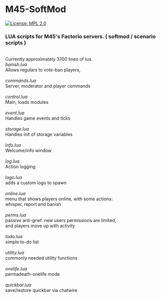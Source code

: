# M45-SoftMod
[![License: MPL 2.0](https://img.shields.io/badge/License-MPL_2.0-brightgreen.svg)](https://opensource.org/licenses/MPL-2.0)
### LUA scripts for M45's Factorio servers. ( softmod / scenario scripts )
<br>Currently approximately 3700 lines of lua.
<br>
*banish.lua*<br>
Allows regulars to vote-ban players,<br>
<br>
*commands.lua*<br>
Server, moderator and player commands<br>
<br>
*control.lua*<br>
Main, loads modules<br>
<br>
*event.lua*<br>
Handles game events and ticks<br>
<br>
*storage.lua*<br>
Handles init of storage variables<br>
<br>
*info.lua*<br>
Welcome/info window<br>
<br>
*log.lua*<br>
Action logging<br>
<br>
*logo.lua*<br>
adds a custom logo to spawn<br>
<br>
*online.lua*<br>
menu that shows players online, with some actions:<br>
whisper, report and banish<br>
<br>
*perms.lua*<br>
passive anti-grief. new users permissions are limited,<br>
and players move up with activity<br>
<br>
*todo.lua*<br>
simple to-do list<br>
<br>
*utility.lua*<br>
commonly needed utility functions<br>
<br>
*onelife.lua*<br>
permadeath-onelife mode<br>
<br>
*quickbar.lua*<br>
save/restore quickbar via chatwire<br>